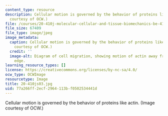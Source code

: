 ```yaml
---
content_type: resource
description: Cellular motion is governed by the behavior of proteins like actin. (Image
  courtesy of OCW.)
file: /courses/20-410j-molecular-cellular-and-tissue-biomechanics-be-410j-spring-2003/77a266ff2ecf2964113bf0502534441d_20-410js03.jpg
file_size: 67409
file_type: image/jpeg
image_metadata:
  caption: Cellular motion is governed by the behavior of proteins like actin. (Image
    courtesy of OCW.)
  credit: ''
  image-alt: Diagram of cell migration, showing motion of actin away from leading
    edge.
learning_resource_types: []
license: https://creativecommons.org/licenses/by-nc-sa/4.0/
ocw_type: OCWImage
resourcetype: Image
title: 20-410js03.jpg
uid: 77a266ff-2ecf-2964-113b-f0502534441d
---
```

Cellular motion is governed by the behavior of proteins like actin. (Image courtesy of OCW.)
